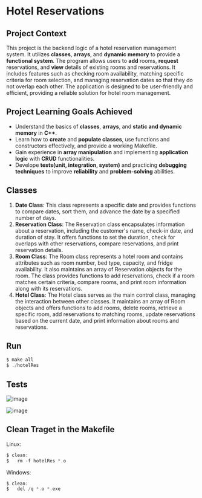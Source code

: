 # Hotel Reservations
## Project Context
This project is the backend logic of a hotel reservation management system. It utilizes **classes**, **arrays**, and **dynamic memory** to provide a **functional system**. The program allows users to **add** rooms, **request** reservations, and **view** details of existing rooms and reservations. It includes features such as checking room availability, matching specific criteria for room selection, and managing reservation dates so that they do not overlap each other. The application is designed to be user-friendly and efficient, providing a reliable solution for hotel room management.
 
## Project Learning Goals Achieved
- Understand the basics of **classes**, **arrays**, and **static and dynamic memory** in **C++**.
- Learn how to **create** and **populate classes**, use functions and constructors effectively, and provide a working Makefile.
- Gain experience in **array manipulation** and implementing **application logic** with **CRUD** functionalities.
- Develope **tests(unit, integration, system)** and practicing **debugging techniques** to improve **reliability** and **problem-solving** abilities. 
## Classes
 1. **Date Class**: This class represents a specific date and provides functions to compare dates, sort them, and advance the date by a specified number of days.
 2. **Reservation Class**: The Reservation class encapsulates information about a reservation, including the customer's name, check-in date, and duration of stay. It offers functions to set the duration, check for overlaps with other reservations, compare reservations, and print reservation details.
 3. **Room Class**: The Room class represents a hotel room and contains attributes such as room number, bed type, capacity, and fridge availability. It also maintains an array of Reservation objects for the room. The class provides functions to add reservations, check if a room matches certain criteria, compare rooms, and print room information along with its reservations.
 4. **Hotel Class**: The Hotel class serves as the main control class, managing the interaction between other classes. It maintains an array of Room objects and offers functions to add rooms, delete rooms, retrieve a specific room, add reservations to matching rooms, update reservations based on the current date, and print information about rooms and reservations.
## Run
```c
$ make all
$ ./hotelRes
```
## Tests
 ![image](https://github.com/RafeedN/hotel-reservations/assets/87875513/abb8258f-acda-426a-8a5e-698c600c8e17)
 
![image](https://github.com/RafeedN/hotel-reservations/assets/87875513/94986a94-c22e-4609-84ca-8037bb43911c)

## Clean Traget in the Makefile
Linux:
```c
$ clean:
$   rm -f hotelRes *.o
```
Windows:
```c
$ clean:
$   del /q *.o *.exe
```

